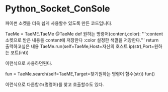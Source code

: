 # Python_Socket_ConSole
파이썬 소켓을 더욱 쉽게 사용할수 있도록 만든 코드입니다.
  
  TaeMe = TaeME.TaeMe
  @TaeMe
  def 원하는 명령어(content,color):
    ''':content 소켓으로 받은 내용을 content에 저장한다
       :color 설정한 색깔을 저장한다.'''
    return 출력하고싶은 내용
  TaeMe.run(self=TaeMe,Host=자신의 호스트 ip(str),Port=원하는 포트(int))
    
이런식으로 사용하면된다.

  fun = TaeMe.search(self=TaeME,Target=찾기원하는 명령어 함수(str))
  fun()

이런식으로 다른함수(명령어)를 찾고 호출할수도 있다.
